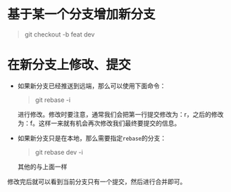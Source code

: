 # 基于某一个分支增加新分支
> git checkout -b feat dev

# 在新分支上修改、提交
- 如果新分支已经推送到远端，那么可以使用下面命令：
  > git rebase -i

  进行修改。修改时要注意，通常我们会把第一行提交修改为：r，之后的修改为：f。这样一来就有机会再次修改我们最终要提交的信息。

- 如果新分支只是在本地，那么需要指定`rebase`的分支：
  > git rebase dev -i

  其他的与上面一样

修改完后就可以看到当前分支只有一个提交，然后进行合并即可。
